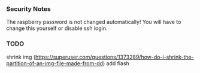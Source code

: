 ### Security Notes

The raspberry password is not changed automatically! You will have to change this yourself or disable ssh login.

### TODO
shrink img (https://superuser.com/questions/1373289/how-do-i-shrink-the-partition-of-an-img-file-made-from-dd)
add flash
